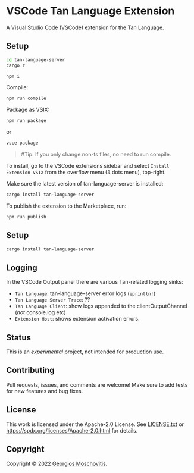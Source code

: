 # VSCode Tan Language Extension

A Visual Studio Code (VSCode) extension for the Tan Language.

## Setup

```sh
cd tan-language-server
cargo r
```

```sh
npm i
```

Compile:

```sh
npm run compile
```

Package as VSIX:

```sh
npm run package
```

or

```sh
vsce package
```

> #Tip: If you only change non-ts files, no need to run compile.

To install, go to the VSCode extensions sidebar and select
`Install Extension VSIX` from the overflow menu (3 dots menu), top-right.

Make sure the latest version of tan-language-server is installed:

```sh
cargo install tan-language-server
```

To publish the extension to the Marketplace, run:

```sh
npm run publish
```

## Setup

```sh
cargo install tan-language-server
```

## Logging

In the VSCode Output panel there are various Tan-related logging sinks:

- `Tan Language`: tan-language-server error logs (`eprintln!`)
- `Tan Language Server Trace`: ??
- `Tan Language Client`: show logs appended to the clientOutputChannel (_not_
  console.log etc)
- `Extension Host`: shows extension activation errors.

## Status

This is an _experimental_ project, not intended for production use.

## Contributing

Pull requests, issues, and comments are welcome! Make sure to add tests for new
features and bug fixes.

## License

This work is licensed under the Apache-2.0 License. See
[LICENSE.txt](LICENSE.txt) or <https://spdx.org/licenses/Apache-2.0.html> for
details.

## Copyright

Copyright © 2022 [Georgios Moschovitis](https://gmosx.ninja).

